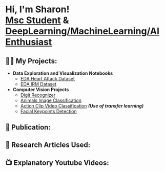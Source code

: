 <h1>Hi, I'm Sharon! <br/><a href="https://www.linkedin.com/in/sharon-salabi-a88b5580/">Msc Student</a> & <a href="https://github.com/ssalabi">DeepLearning/MachineLearning/AI Enthusiast </a>

<h2>👨‍💻 My Projects:</h2>

- <b>Data Exploration and Visualization Notebooks</b>
  - [EDA Heart Attack Dataset](https://github.com/ssalabi/EDA-Heart-Attack-Dataset)
  - [EDA IRM Dataset](https://github.com/ssalabi/EDA-Medical-IRM-Dataset)
- <b>Computer Vision Projects</b>
  - [Digit Recognizer](https://github.com/ssalabi/Digit-Recognizer) 
  - [Animals Image Classification](https://github.com/ssalabi/CV-AnimalDataset)
  - [Action Clip Video Classification](https://github.com/ssalabi/Video-Classification) <i><b>(Use of transfer learning)</b></i>
  - [Facial Keypoints Detection](https://github.com/ssalabi/facial-keypoint-detection-project) 

<h2>📃 Publication:</h2>

<h2>📰 Research Articles Used:</h2>

<h2>📺 Explanatory Youtube Videos:</h2>



